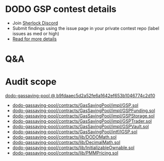 
# DODO GSP contest details

- Join [Sherlock Discord](https://discord.gg/MABEWyASkp)
- Submit findings using the issue page in your private contest repo (label issues as med or high)
- [Read for more details](https://docs.sherlock.xyz/audits/watsons)

# Q&A

# Audit scope


[dodo-gassaving-pool @ b9fdaaec5d2a52fe6a1642ef653b1046774c2d10](https://github.com/DODOEX/dodo-gassaving-pool/tree/b9fdaaec5d2a52fe6a1642ef653b1046774c2d10)
- [dodo-gassaving-pool/contracts/GasSavingPool/impl/GSP.sol](dodo-gassaving-pool/contracts/GasSavingPool/impl/GSP.sol)
- [dodo-gassaving-pool/contracts/GasSavingPool/impl/GSPFunding.sol](dodo-gassaving-pool/contracts/GasSavingPool/impl/GSPFunding.sol)
- [dodo-gassaving-pool/contracts/GasSavingPool/impl/GSPStorage.sol](dodo-gassaving-pool/contracts/GasSavingPool/impl/GSPStorage.sol)
- [dodo-gassaving-pool/contracts/GasSavingPool/impl/GSPTrader.sol](dodo-gassaving-pool/contracts/GasSavingPool/impl/GSPTrader.sol)
- [dodo-gassaving-pool/contracts/GasSavingPool/impl/GSPVault.sol](dodo-gassaving-pool/contracts/GasSavingPool/impl/GSPVault.sol)
- [dodo-gassaving-pool/contracts/GasSavingPool/intf/IGSP.sol](dodo-gassaving-pool/contracts/GasSavingPool/intf/IGSP.sol)
- [dodo-gassaving-pool/contracts/lib/DODOMath.sol](dodo-gassaving-pool/contracts/lib/DODOMath.sol)
- [dodo-gassaving-pool/contracts/lib/DecimalMath.sol](dodo-gassaving-pool/contracts/lib/DecimalMath.sol)
- [dodo-gassaving-pool/contracts/lib/InitializableOwnable.sol](dodo-gassaving-pool/contracts/lib/InitializableOwnable.sol)
- [dodo-gassaving-pool/contracts/lib/PMMPricing.sol](dodo-gassaving-pool/contracts/lib/PMMPricing.sol)


